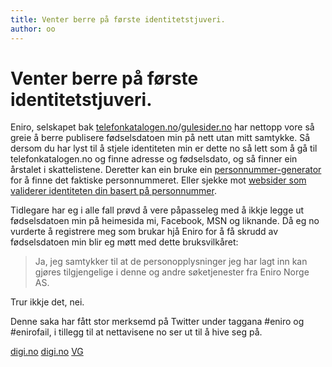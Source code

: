 ```yaml
---
title: Venter berre på første identitetstjuveri.
author: oo
---
```


# Venter berre på første identitetstjuveri.

Eniro, selskapet bak [telefonkatalogen.no](http://www.gulesider.no/tk/index.c)/[gulesider.no](http://www.gulesider.no/) har nettopp vore så greie å
berre publisere fødselsdatoen min på nett utan mitt samtykke. Så dersom du har lyst til å stjele identiteten min er dette no så lett som å gå
til telefonkatalogen.no og finne adresse og fødselsdato, og så finner ein årstalet i skattelistene. Deretter kan ein bruke ein
[personnummer-generator](http://www.google.no/search?hl=en&safe=off&client=firefox-a&rls=org.mozilla%3Aen-US%3Aofficial&hs=ngt&num=20&q=personnummer+generator&btnG=Search)
for å finne det faktiske personnummeret. Eller sjekke mot [websider som validerer identiteten din basert på
personnummer](http://nyheter.uib.no/lib/utskrift.php?meldingstype=nyhet&id=37326&medium=nettavis).

Tidlegare har eg i alle fall prøvd å vere påpasseleg med å ikkje legge ut fødselsdatoen min på heimesida mi, Facebook, MSN og liknande. Då eg
no vurderte å registrere meg som brukar hjå Eniro for å få skrudd av fødselsdatoen min blir eg møtt med dette bruksvilkåret:

> Ja, jeg samtykker til at de personopplysninger jeg har lagt inn kan gjøres tilgjengelige i denne og andre søketjenester fra Eniro Norge AS.

Trur ikkje det, nei.

Denne saka har fått stor merksemd på Twitter under taggana \#eniro og \#enirofail, i tillegg til at nettavisene no ser ut til å hive seg på.

[digi.no](http://www.digi.no/815365/eniro-sprer-din-fodselsdag) [digi.no](http://www.digi.no/815376/vi-onsker-ikke-bidra-til-id-tyveri)
[VG](http://www.vg.no/teknologi/artikkel.php?artid=554748)
